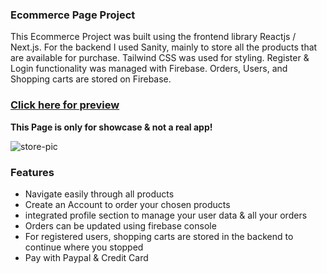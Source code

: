 ### Ecommerce Page Project

This Ecommerce Project was built using the frontend library Reactjs / Next.js.
For the backend I used Sanity, mainly to store all the products that are available for purchase. Tailwind CSS was used for styling.
Register & Login functionality was managed with Firebase.
Orders, Users, and Shopping carts are stored on Firebase.

### [Click here for preview](https://electronicsecommerce.vercel.app/)

**This Page is only for showcase & not a real app!**

![store-pic](https://i.imgur.com/hf0PvSC.jpg)

### Features

- Navigate easily through all products
- Create an Account to order your chosen products
- integrated profile section to manage your user data & all your orders
- Orders can be updated using firebase console
- For registered users, shopping carts are stored in the backend to continue where you stopped
- Pay with Paypal & Credit Card
